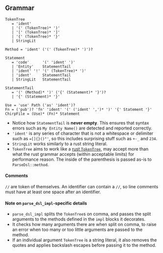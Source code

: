 ## Grammar

```ungrammar
TokenTree
   = 'ident'
   | '(' (TokenTree)* ')'
   | '[' (TokenTree)* ']'
   | '{' (TokenTree)* '}'
   | StringLit

Method = 'ident' ('(' (TokenTree)* ')')?

Statement
   = 'code'      '(' 'ident' ')'
   | 'Entity'    StatementTail
   | 'ident' '!' '(' (TokenTree)* ')'
   | 'ident'     StatementTail
   | StringLit   StatementTail

StatementTail
   = '(' (Method)* ')' ('{' (Statement)* '}')?
   | '{' (Statement)* '}'

Use = 'use' Path ('as' 'ident')?
Fn = ('pub')? 'fn' 'ident' '(' ('ident' ',')* ')' '{' Statement '}'
ChirpFile = (Use)* (Fn)* Statement
```

* Notice how `StatementTail` is **never empty**. This ensures that syntax errors
  such as `My Entity Name()` are detected and reported correctly.
* `'ident'` is any series of character that is not a whitespace or delimiter such
  as `=[]{}()"'`, so this includes surprising stuff such as `+-_` and `234`.
* `StringLit` works similarly to a rust string literal.
* `TokenTree` aims to work like a [rust `TokenTree`], may accept more than what
  the rust grammar accepts (within acceptable limits) for performance reason.
  The inside of the parenthesis is passed as-is to `ParseDsl::method`.

#### Comments

`//` are token of themselves. An identifier can contain a `//`, so line comments
must have at least one space after an identifier.

#### Note on `parse_dsl_impl`-specific details

* `parse_dsl_impl` splits the `TokenTree`s on comma, and passes the split arguments
  to the methods defined in the `impl` blocks it decorates.
* It checks how many arguments there are when split on comma, to raise an error
  when too many or too little arguments are passed to the method.
* If an individual argument `TokenTree` is a string literal, it also removes the
  quotes and applies backslash escapes before passing it to the method.

[rust `TokenTree`]: https://doc.rust-lang.org/reference/macros.html#macro-invocation
